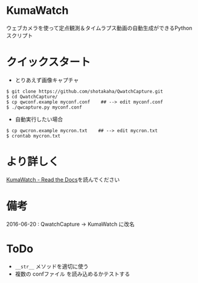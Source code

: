 # KumaWatch

ウェブカメラを使って定点観測＆タイムラプス動画の自動生成ができるPythonスクリプト

# クイックスタート

   - とりあえず画像キャプチャ

``` shellsession
$ git clone https://github.com/shotakaha/QwatchCapture.git
$ cd QwatchCapture/
$ cp qwconf.example myconf.conf    ## --> edit myconf.conf
$ ./qwcapture.py myconf.conf
```

   - 自動実行したい場合

``` shellsession
$ cp qwcron.example mycron.txt    ## --> edit mycron.txt
$ crontab mycron.txt
```

# より詳しく

[KumaWatch - Read the Docs](http://kumawatch.readthedocs.io/ja/latest/)を読んでください


# 備考

2016-06-20 : QwatchCapture -> KumaWatch に改名

# ToDo

- `__str__` メソッドを適切に使う
- 複数の confファイル を読み込めるかテストする
